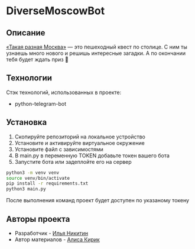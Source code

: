 # DiverseMoscowBot
## Описание

[«Такая разная Москва»](https://t.me/DiverseMoscowBot) — это пешеходный квест по столице. С ним ты узнаешь много нового и решишь интересные загадки. А по окончании тебя будет ждать приз 🎈

## Технологии

Стэк технологий, использованных в проекте:

- python-telegram-bot

## Установка

1. Скопируйте репозиторий на локальное устройство
2. Установите и активируйте виртуальное окружение
3. Установите файл с зависимостями
4. В main.py в переменную TOKEN добавьте токен вашего бота
5. Запустите бота или задеплойте его на сервер

```sh
python3 -m venv venv
source venv/bin/activate
pip install -r requirements.txt
python3 main.py
```

После выполнения команд проект будет доступен по указаному токену


## Авторы проекта
- Разработчик - [Илья Никитин](https://github.com/y0urchaper0ne)
- Автор материалов - [Алиса Кирик](https://t.me/alskrk)
